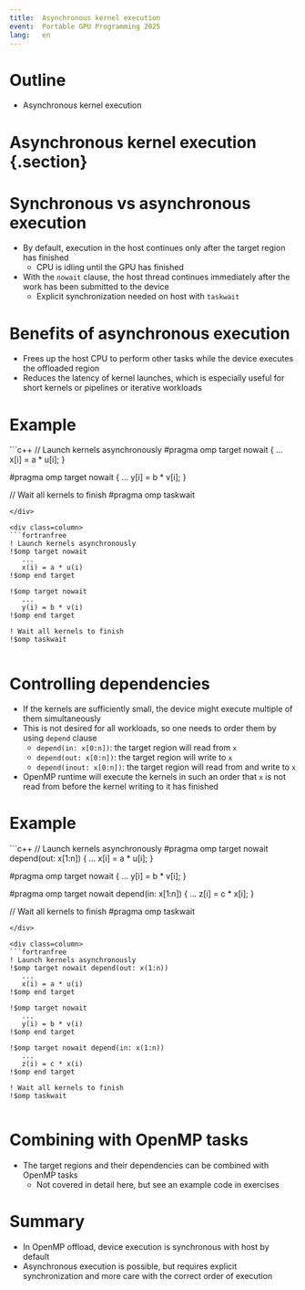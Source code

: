 ```yaml
---
title:  Asynchronous kernel execution
event:  Portable GPU Programming 2025
lang:   en
---
```


# Outline

- Asynchronous kernel execution


# Asynchronous kernel execution {.section}

# Synchronous vs asynchronous execution

- By default, execution in the host continues only after the target region has finished
  - CPU is idling until the GPU has finished
- With the `nowait` clause, the host thread continues immediately after the work has been submitted to the device
  - Explicit synchronization needed on host with `taskwait`

# Benefits of asynchronous execution

- Frees up the host CPU to perform other tasks while the device executes the offloaded region
- Reduces the latency of kernel launches, which is especially useful for short kernels or pipelines or iterative workloads


# Example

<div class=column>
```c++
// Launch kernels asynchronously
#pragma omp target nowait
{  ...
   x[i] = a * u[i];
}

#pragma omp target nowait
{  ...
   y[i] = b * v[i];
}

// Wait all kernels to finish
#pragma omp taskwait
```
</div>

<div class=column>
```fortranfree
! Launch kernels asynchronously
!$omp target nowait
   ...
   x(i) = a * u(i)
!$omp end target

!$omp target nowait
   ...
   y(i) = b * v(i)
!$omp end target

! Wait all kernels to finish
!$omp taskwait
```
</div>



# Controlling dependencies

- If the kernels are sufficiently small, the device might execute multiple of them simultaneously
- This is not desired for all workloads, so one needs to order them by using `depend` clause
  - `depend(in: x[0:n])`: the target region will read from `x`
  - `depend(out: x[0:n])`: the target region will write to `x`
  - `depend(inout: x[0:n])`: the target region will read from and write to `x`
- OpenMP runtime will execute the kernels in such an order that `x` is not read from before the kernel writing to it has finished

# Example

<div class=column>
```c++
// Launch kernels asynchronously
#pragma omp target nowait depend(out: x[1:n])
{  ...
   x[i] = a * u[i];
}

#pragma omp target nowait
{  ...
   y[i] = b * v[i];
}

#pragma omp target nowait depend(in: x[1:n])
{  ...
   z[i] = c * x[i];
}

// Wait all kernels to finish
#pragma omp taskwait
```
</div>

<div class=column>
```fortranfree
! Launch kernels asynchronously
!$omp target nowait depend(out: x(1:n))
   ...
   x(i) = a * u(i)
!$omp end target

!$omp target nowait
   ...
   y(i) = b * v(i)
!$omp end target

!$omp target nowait depend(in: x(1:n))
   ...
   z(i) = c * x(i)
!$omp end target

! Wait all kernels to finish
!$omp taskwait
```
</div>

# Combining with OpenMP tasks

- The target regions and their dependencies can be combined with OpenMP tasks
  - Not covered in detail here, but see an example code in exercises

# Summary

- In OpenMP offload, device execution is synchronous with host by default
- Asynchronous execution is possible, but requires explicit synchronization
  and more care with the correct order of execution
